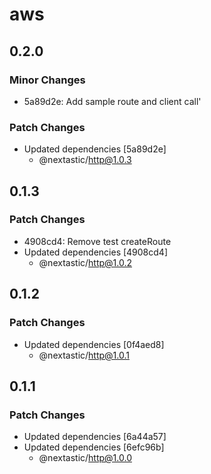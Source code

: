 # aws

## 0.2.0

### Minor Changes

- 5a89d2e: Add sample route and client call'

### Patch Changes

- Updated dependencies [5a89d2e]
  - @nextastic/http@1.0.3

## 0.1.3

### Patch Changes

- 4908cd4: Remove test createRoute
- Updated dependencies [4908cd4]
  - @nextastic/http@1.0.2

## 0.1.2

### Patch Changes

- Updated dependencies [0f4aed8]
  - @nextastic/http@1.0.1

## 0.1.1

### Patch Changes

- Updated dependencies [6a44a57]
- Updated dependencies [6efc96b]
  - @nextastic/http@1.0.0
